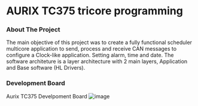 # AURIX TC375 tricore programming

### About The Project
The main objective of this project was to create a fully functional scheduler multicore application to send, process and receive CAN messages to configure a Clock-like application. Setting alarm, time and date. The software architeture is a layer architecture with 2 main layers, Application and Base software (HL Drivers).


### Development Board
Aurix TC375 Develpoment Board
![image](https://github.com/user-attachments/assets/ff2e53cc-7b4b-4f61-b959-80cc7f2896b7)

